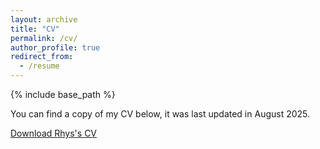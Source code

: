 ```yaml
---
layout: archive
title: "CV"
permalink: /cv/
author_profile: true
redirect_from:
  - /resume
---
```


{% include base_path %}

You can find a copy of my CV below, it was last updated in August 2025.

[Download Rhys's CV](http://rhysllthomas.github.io/files/Rhys_Thomas_CV_Aug_25.pdf)
